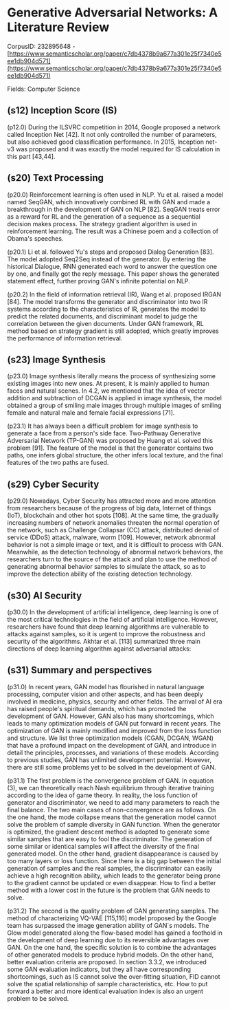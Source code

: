 # Generative Adversarial Networks: A Literature Review

CorpusID: 232895648 - [https://www.semanticscholar.org/paper/c7db4378b9a677a301e25f7340e5ee1db904d571](https://www.semanticscholar.org/paper/c7db4378b9a677a301e25f7340e5ee1db904d571)

Fields: Computer Science

## (s12) Inception Score (IS)
(p12.0) During the ILSVRC competition in 2014, Google proposed a network called Inception Net [42]. It not only controlled the number of parameters, but also achieved good classification performance. In 2015, Inception net-v3 was proposed and it was exactly the model required for IS calculation in this part [43,44].
## (s20) Text Processing
(p20.0) Reinforcement learning is often used in NLP. Yu et al. raised a model named SeqGAN, which innovatively combined RL with GAN and made a breakthrough in the development of GAN on NLP [82]. SeqGAN treats error as a reward for RL and the generation of a sequence as a sequential decision makes process. The strategy gradient algorithm is used in reinforcement learning. The result was a Chinese poem and a collection of Obama's speeches.

(p20.1) Li et al. followed Yu's steps and proposed Dialog Generation [83]. The model adopted Seq2Seq instead of the generator. By entering the historical Dialogue, RNN generated each word to answer the question one by one, and finally got the reply message. This paper shows the generated statement effect, further proving GAN's infinite potential on NLP.

(p20.2) In the field of information retrieval (IR), Wang et al. proposed IRGAN [84]. The model transforms the generator and discriminator into two IR systems according to the characteristics of IR, generates the model to predict the related documents, and discriminant model to judge the correlation between the given documents. Under GAN framework, RL method based on strategy gradient is still adopted, which greatly improves the performance of information retrieval.
## (s23) Image Synthesis
(p23.0) Image synthesis literally means the process of synthesizing some existing images into new ones. At present, it is mainly applied to human faces and natural scenes. In 4.2, we mentioned that the idea of vector addition and subtraction of DCGAN is applied in image synthesis, the model obtained a group of smiling male images through multiple images of smiling female and natural male and female facial expressions [71].

(p23.1) It has always been a difficult problem for image synthesis to generate a face from a person's side face. Two-Pathway Generative Adversarial Network (TP-GAN) was proposed by Huang et al. solved this problem [91]. The feature of the model is that the generator contains two paths, one infers global structure, the other infers local texture, and the final features of the two paths are fused.
## (s29) Cyber Security
(p29.0) Nowadays, Cyber Security has attracted more and more attention from researchers because of the progress of big data, Internet of things (IoT), blockchain and other hot spots [108]. At the same time, the gradually increasing numbers of network anomalies threaten the normal operation of the network, such as Challenge Collapsar (CC) attack, distributed denial of service (DDoS) attack, malware, worm [109]. However, network abnormal behavior is not a simple image or text, and it is difficult to process with GAN. Meanwhile, as the detection technology of abnormal network behaviors, the researchers turn to the source of the attack and plan to use the method of generating abnormal behavior samples to simulate the attack, so as to improve the detection ability of the existing detection technology.
## (s30) AI Security
(p30.0) In the development of artificial intelligence, deep learning is one of the most critical technologies in the field of artificial intelligence. However, researchers have found that deep learning algorithms are vulnerable to attacks against samples, so it is urgent to improve the robustness and security of the algorithms. Akhtar et al. [113] summarized three main directions of deep learning algorithm against adversarial attacks:
## (s31) Summary and perspectives
(p31.0) In recent years, GAN model has flourished in natural language processing, computer vision and other aspects, and has been deeply involved in medicine, physics, security and other fields. The arrival of AI era has raised people's spiritual demands, which has promoted the development of GAN. However, GAN also has many shortcomings, which leads to many optimization models of GAN put forward in recent years. The optimization of GAN is mainly modified and improved from the loss function and structure. We list three optimization models (CGAN, DCGAN, WGAN) that have a profound impact on the development of GAN, and introduce in detail the principles, processes, and variations of these models. According to previous studies, GAN has unlimited development potential. However, there are still some problems yet to be solved in the development of GAN.

(p31.1) The first problem is the convergence problem of GAN. In equation (3), we can theoretically reach Nash equilibrium through iterative training according to the idea of game theory. In reality, the loss function of generator and discriminator, we need to add many parameters to reach the final balance. The two main cases of non-convergence are as follows. On the one hand, the mode collapse means that the generation model cannot solve the problem of sample diversity in GAN function. When the generator is optimized, the gradient descent method is adopted to generate some similar samples that are easy to fool the discriminator. The generation of some similar or identical samples will affect the diversity of the final generated model. On the other hand, gradient disappearance is caused by too many layers or loss function. Since there is a big gap between the initial generation of samples and the real samples, the discriminator can easily achieve a high recognition ability, which leads to the generator being prone to the gradient cannot be updated or even disappear. How to find a better method with a lower cost in the future is the problem that GAN needs to solve.

(p31.2) The second is the quality problem of GAN generating samples. The method of characterizing VQ-VAE [115,116] model proposed by the Google team has surpassed the image generation ability of GAN`s models. The Glow model generated along the flow-based model has gained a foothold in the development of deep learning due to its reversible advantages over GAN. On the one hand, the specific solution is to combine the advantages of other generated models to produce hybrid models. On the other hand, better evaluation criteria are proposed. In section 3.3.2, we introduced some GAN evaluation indicators, but they all have corresponding shortcomings, such as IS cannot solve the over-fitting situation, FID cannot solve the spatial relationship of sample characteristics, etc. How to put forward a better and more identical evaluation index is also an urgent problem to be solved.
